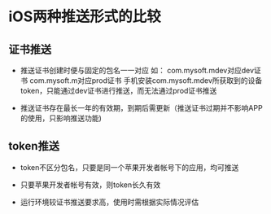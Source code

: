 # iOS两种推送形式的比较

## 证书推送
- 推送证书创建时便与固定的包名一一对应
如：
com.mysoft.mdev对应dev证书
com.mysoft.m对应prod证书
手机安装com.mysoft.mdev所获取到的设备token，只能通过dev证书进行推送，而无法通过prod证书推送

- 推送证书存在最长一年的有效期，到期后需更新（推送证书过期并不影响APP的使用，只影响推送功能)


## token推送
- token不区分包名，只要是同一个苹果开发者帐号下的应用，均可推送

- 只要苹果开发者帐号有效，则token长久有效

- 运行环境较证书推送要求高，使用时需根据实际情况评估